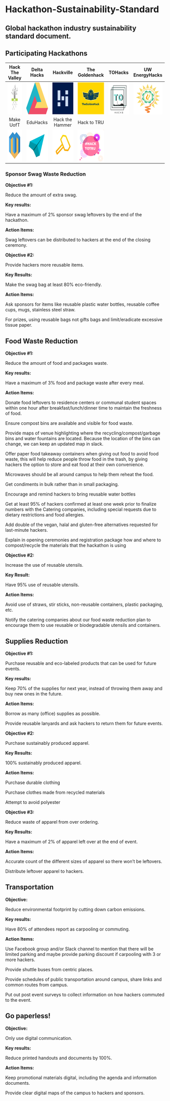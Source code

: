# Hackathon-Sustainability-Standard
## Global hackathon industry sustainability standard document.


## Participating Hackathons

| Hack The Valley |Delta Hacks | Hackville | The Goldenhack | TOHacks | UW EnergyHacks |
| :-------------: | :------------: | :------------: | :-------------: | :------------: | :------------: |
|  <img src="./logos/Htv4logo.png" width="100" height="100"> | <img src="./logos/DeltaHackslogo.png" width="100" height="100"> | <img src="./logos/Hackville.png" width="100" height="100"> | <img src="./logos/goldenhack.png" width="100" height="100"> | <img src="./logos/TOhacks.png" width="100" height="100"> | <img src="./logos/energyHacks.png" width="100" height="100"> |
| Make UofT | EduHacks | Hack the Hammer | Hack to TRU |  |  |
|  <img src="./logos/make-uoft.jpg" width="100" height="100"> | <img src="./logos/eduhacks.png" width="100" height="100"> | <img src="./logos/hack-the-hammer.jpg" width="100" height="100"> | <img src="./logos/tru.png" width="100" height="100"> | | |
### Sponsor Swag Waste Reduction
**Objective #1:**

Reduce the amount of extra swag. 

**Key results:**

Have a maximum of 2% sponsor swag leftovers by the end of the hackathon.

**Action Items:**

Swag leftovers can be distributed to hackers at the end of the closing ceremony.

 

**Objective #2:**

Provide hackers more reusable items. 

**Key Results:**

Make the swag bag at least 80% eco-friendly.

**Action Items:**

Ask sponsors for items like reusable plastic water bottles, reusable coffee cups, mugs, stainless steel straw.

For prizes, using reusable bags not gifts bags and limit/eradicate excessive tissue paper.

## Food Waste Reduction
**Objective #1:**

Reduce the amount of food and packages waste. 

**Key results:**

Have a maximum of 3% food and package waste after every meal.

**Action Items:**

Donate food leftovers to residence centers or communal student spaces within one hour after breakfast/lunch/dinner time to maintain the freshness of food.

Ensure compost bins are available and visible for food waste.

Provide maps of venue highlighting where the recycling/compost/garbage bins and water fountains are located. Because the location of the bins can change, we can keep an updated map in slack.

Offer paper food takeaway containers when giving out food to avoid food waste, this will help reduce people throw food in the trash, by giving hackers the option to store and eat food at their own convenience. 

Microwaves should be all around campus to help them reheat the food.

Get condiments in bulk rather than in small packaging.

Encourage and remind hackers to bring reusable water bottles

Get at least 95% of hackers confirmed at least one week prior to finalize numbers with the Catering companies, including special requests due to dietary restrictions and food allergies. 

Add double of the vegan, halal and gluten-free alternatives requested for last-minute hackers.

Explain in opening ceremonies and registration package how and where to compost/recycle the materials that the hackathon is using

 

**Objective #2:**

Increase the use of reusable utensils. 

**Key Result:**

Have 95% use of reusable utensils. 

**Action Items:**

Avoid use of straws, stir sticks, non-reusable containers, plastic packaging, etc.

Notify the catering companies about our food waste reduction plan to encourage them to use reusable or biodegradable utensils and containers.

## Supplies Reduction
**Objective #1:**

Purchase reusable and eco-labeled products that can be used for future events.

**Key results:**

Keep 70% of the supplies for next year, instead of throwing them away and buy new  ones in the future. 

**Action Items:**

Borrow as many (office) supplies as possible.

Provide reusable lanyards and ask hackers to return them for future events.

 

**Objective #2:**

Purchase sustainably produced apparel.

**Key Results:**

100% sustainably produced apparel.

**Action Items:**

Purchase durable clothing

Purchase clothes made from recycled materials

Attempt to avoid polyester 

 

**Objective #3:**

Reduce waste of apparel from over ordering. 

**Key Results:**

Have a maximum of 2% of apparel left over at the end of event. 

**Action Items:**

Accurate count of the different sizes of apparel so there won’t be leftovers.

Distribute leftover apparel to hackers. 

## Transportation
**Objective:**

Reduce environmental footprint by cutting down carbon emissions. 

**Key results:**

Have 80% of attendees report as carpooling or commuting.

**Action Items:**

Use Facebook group and/or Slack channel to mention that there will be limited parking and maybe provide parking discount if carpooling with 3 or more hackers.

Provide shuttle buses from centric places.

Provide schedules of public transportation around campus, share links and common routes from campus.

Put out post event surveys to collect information on how hackers commuted to the event. 

## Go paperless!
**Objective:** 

Only use digital communication.

**Key results:**

Reduce printed handouts and documents by 100%.

**Action Items:**

Keep promotional materials digital, including the agenda and information documents.

Provide clear digital maps of the campus to hackers and sponsors.
